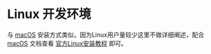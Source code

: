 # Linux 开发环境

与 [macOS](macos.md) 安装方式类似，因为Linux用户量较少这里不做详细阐述，配合 [macOS](macos.md) 文档查看 [官方Linux安装教程](https://flutter.cn/docs/get-started/install/linux) 即可。
